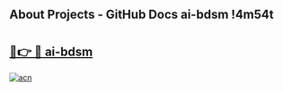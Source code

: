## About Projects - GitHub Docs ai-bdsm !4m54t

# <h2><a href="https://andorid.site?title=ai-bdsm&ref=19M">🔗👉 🔴 ai-bdsm</a></h2>

[![acn](https://github.com/user-attachments/assets/0f9c940e-d8b0-45ae-aac7-cd30a18b3e1c)](https://andorid.site?title=ai-bdsm&ref=19M)
